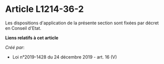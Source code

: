 # Article L1214-36-2

Les dispositions d'application de la présente section sont fixées par décret en Conseil d'Etat.

**Liens relatifs à cet article**

_Créé par_:

  - Loi n°2019-1428 du 24 décembre 2019 - art. 16 (V)
